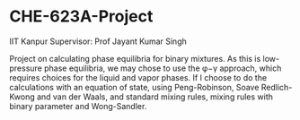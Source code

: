 # CHE-623A-Project
IIT Kanpur
Supervisor: Prof Jayant Kumar Singh


Project on calculating phase equilibria for binary mixtures.
As this is low-pressure phase equilibria, we may chose to
use the φ−γ approach, which requires choices for the liquid and vapor phases. If I choose to
do the calculations with an equation of state, using Peng-Robinson, Soave
Redlich-Kwong and van der Waals, and standard mixing rules, mixing rules with binary parameter
and Wong-Sandler.
